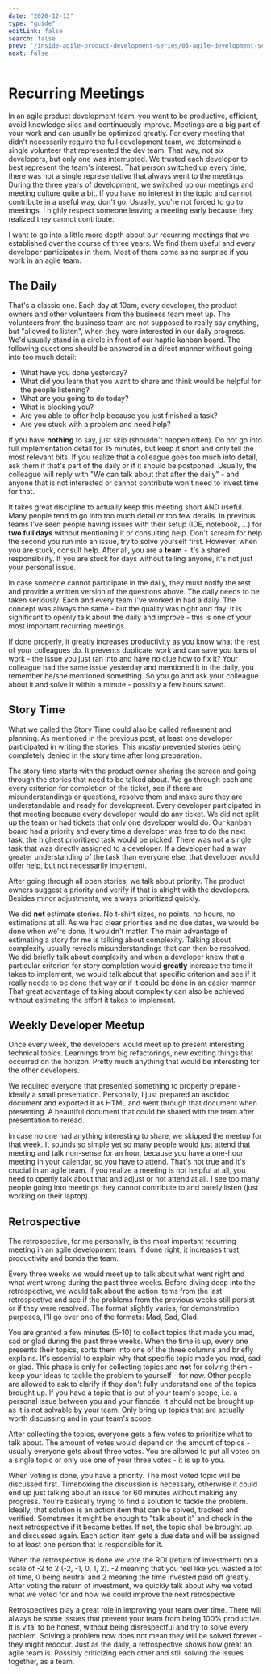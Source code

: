 ```yaml
---
date: "2020-12-13"
type: "guide"
editLink: false
search: false
prev: '/inside-agile-product-development-series/05-agile-development-scrumban/'
next: false
---
```


# Recurring Meetings

In an agile product development team, you want to be productive, efficient, avoid knowledge silos and continuously improve.
Meetings are a big part of your work and can usually be optimized greatly.
For every meeting that didn't necessarily require the full development team, we determined a single volunteer that represented the dev team.
That way, not six developers, but only one was interrupted.
We trusted each developer to best represent the team's interest.
That person switched up every time, there was not a single representative that always went to the meetings.
During the three years of development, we switched up our meetings and meeting culture quite a bit.
If you have no interest in the topic and cannot contribute in a useful way, don't go.
Usually, you're not forced to go to meetings.
I highly respect someone leaving a meeting early because they realized they cannot contribute.

I want to go into a little more depth about our recurring meetings that we established over the course of three years.
We find them useful and every developer participates in them.
Most of them come as no surprise if you work in an agile team.

## The Daily

That's a classic one.
Each day at 10am, every developer, the product owners and other volunteers from the business team meet up.
The volunteers from the business team are not supposed to really say anything, but "allowed to listen", when they were interested in our daily progress.
We'd usually stand in a circle in front of our haptic kanban board.
The following questions should be answered in a direct manner without going into too much detail:

* What have you done yesterday?
* What did you learn that you want to share and think would be helpful for the people listening?
* What are you going to do today?
* What is blocking you?
* Are you able to offer help because you just finished a task?
* Are you stuck with a problem and need help?

If you have **nothing** to say, just skip (shouldn't happen often).
Do not go into full implementation detail for 15 minutes, but keep it short and only tell the most relevant bits.
If you realize that a colleague goes too much into detail, ask them if that's part of the daily or if it should be postponed.
Usually, the colleague will reply with "We can talk about that after the daily" - and anyone that is not interested or cannot contribute won't need to invest time for that.

It takes great discipline to actually keep this meeting short AND useful.
Many people tend to go into too much detail or too few details.
In previous teams I've seen people having issues with their setup (IDE, notebook, ...) for **two full days** without mentioning it or consulting help.
Don't scream for help the second you run into an issue, try to solve yourself first.
However, when you are stuck, consult help.
After all, you are a **team** - it's a shared responsibility.
If you are stuck for days without telling anyone, it's not just your personal issue.

In case someone cannot participate in the daily, they must notify the rest and provide a written version of the questions above.
The daily needs to be taken seriously.
Each and every team I've worked in had a daily.
The concept was always the same - but the quality was night and day.
It is significant to openly talk about the daily and improve - this is one of your most important recurring meetings.

If done properly, it greatly increases productivity as you know what the rest of your colleagues do.
It prevents duplicate work and can save you tons of work - the issue you just ran into and have no clue how to fix it?
Your colleague had the same issue yesterday and mentioned it in the daily, you remember he/she mentioned something.
So you go and ask your colleague about it and solve it within a minute - possibly a few hours saved.

## Story Time

What we called the Story Time could also be called refinement and planning.
As mentioned in the previous post, at least one developer participated in writing the stories.
This _mostly_ prevented stories being completely denied in the story time after long preparation.

The story time starts with the product owner sharing the screen and going through the stories that need to be talked about.
We go through each and every criterion for completion of the ticket, see if there are misunderstandings or questions, resolve them and make sure they are understandable and ready for development.
Every developer participated in that meeting because every developer would do any ticket.
We did not split up the team or had tickets that only one developer would do.
Our kanban board had a priority and every time a developer was free to do the next task, the highest prioritized task would be picked.
There was not a single task that was directly assigned to a developer.
If a developer had a way greater understanding of the task than everyone else, that developer would offer help, but not necessarily implement.

After going through all open stories, we talk about priority.
The product owners suggest a priority and verify if that is alright with the developers.
Besides minor adjustments, we always prioritized quickly.

We did **not** estimate stories.
No t-shirt sizes, no points, no hours, no estimations at all.
As we had clear priorities and no due dates, we would be done when we're done.
It wouldn't matter.
The main advantage of estimating a story for me is talking about complexity.
Talking about complexity usually reveals misunderstandings that can then be resolved.
We did briefly talk about complexity and when a developer knew that a particular criterion for story completion would **greatly** increase the time it takes to implement, we would talk about that specific criterion and see if it really needs to be done that way or if it could be done in an easier manner.
That great advantage of talking about complexity can also be achieved without estimating the effort it takes to implement.


## Weekly Developer Meetup

Once every week, the developers would meet up to present interesting technical topics.
Learnings from big refactorings, new exciting things that occurred on the horizon.
Pretty much anything that would be interesting for the other developers.

We required everyone that presented something to properly prepare - ideally a small presentation.
Personally, I just prepared an asciidoc document and exported it as HTML and went through that document when presenting.
A beautiful document that could be shared with the team after presentation to reread.

In case no one had anything interesting to share, we skipped the meetup for that week.
It sounds so simple yet so many people would just attend that meeting and talk non-sense for an hour, because you have a one-hour meeting in your calendar, so you have to attend.
That's not true and it's crucial in an agile team.
If you realize a meeting is not helpful at all, you need to openly talk about that and adjust or not attend at all.
I see too many people going into meetings they cannot contribute to and barely listen (just working on their laptop).

## Retrospective

The retrospective, for me personally, is the most important recurring meeting in an agile development team.
If done right, it increases trust, productivity and bonds the team.

Every three weeks we would meet up to talk about what went right and what went wrong during the past three weeks.
Before diving deep into the retrospective, we would talk about the action items from the last retrospective and see if the problems from the previous weeks still persist or if they were resolved.
The format slightly varies, for demonstration purposes, I'll go over one of the formats:
Mad, Sad, Glad.

You are granted a few minutes (5-10) to collect topics that made you mad, sad or glad during the past three weeks.
When the time is up, every one presents their topics, sorts them into one of the three columns and briefly explains.
It's essential to explain why that specific topic made you mad, sad or glad.
This phase is only for collecting topics and **not** for solving them - keep your ideas to tackle the problem to yourself - for now.
Other people are allowed to ask to clarify if they don't fully understand one of the topics brought up.
If you have a topic that is out of your team's scope, i.e. a personal issue between you and your fiancée, it should not be brought up as it is not solvable by your team.
Only bring up topics that are actually worth discussing and in your team's scope.

After collecting the topics, everyone gets a few votes to prioritize what to talk about.
The amount of votes would depend on the amount of topics - usually everyone gets about three votes.
You are allowed to put all votes on a single topic or only use one of your three votes - it is up to you.

When voting is done, you have a priority.
The most voted topic will be discussed first.
Timeboxing the discussion is necessary, otherwise it could end up just talking about an issue for 60 minutes without making any progress.
You're basically trying to find a solution to tackle the problem.
Ideally, that solution is an action item that can be solved, tracked and verified. 
Sometimes it might be enough to "talk about it" and check in the next retrospective if it became better.
If not, the topic shall be brought up and discussed again.
Each action item gets a due date and will be assigned to at least one person that is responsible for it.

When the retrospective is done we vote the ROI (return of investment) on a scale of -2 to 2 (-2, -1, 0, 1, 2).
-2 meaning that you feel like you wasted a lot of time, 0 being neutral and 2 meaning the time invested paid off greatly.
After voting the return of investment, we quickly talk about why we voted what we voted for and how we could improve the next retrospective.

Retrospectives play a great role in improving your team over time.
There will always be some issues that prevent your team from being 100% productive.
It is vital to be honest, without being disrespectful and try to solve every problem.
Solving a problem now does not mean they will be solved forever - they might reoccur.
Just as the daily, a retrospective shows how great an agile team is.
Possibly criticizing each other and still solving the issues together, as a team.